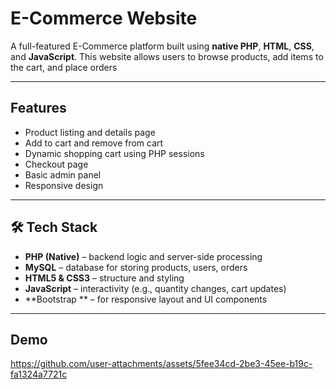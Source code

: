 #  E-Commerce Website

A full-featured E-Commerce platform built using **native PHP**, **HTML**, **CSS**, and **JavaScript**. This website allows users to browse products, add items to the cart, and place orders

---

## Features

- Product listing and details page
- Add to cart and remove from cart
- Dynamic shopping cart using PHP sessions
- Checkout page
- Basic admin panel 
- Responsive design

---

## 🛠️ Tech Stack

- **PHP (Native)** – backend logic and server-side processing
- **MySQL** – database for storing products, users, orders
- **HTML5 & CSS3** – structure and styling
- **JavaScript** – interactivity (e.g., quantity changes, cart updates)
- **Bootstrap ** – for responsive layout and UI components

---


## Demo


https://github.com/user-attachments/assets/5fee34cd-2be3-45ee-b19c-fa1324a7721c


